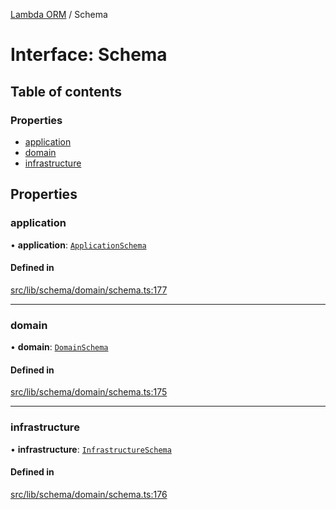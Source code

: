 [Lambda ORM](../README.md) / Schema

# Interface: Schema

## Table of contents

### Properties

- [application](Schema.md#application)
- [domain](Schema.md#domain)
- [infrastructure](Schema.md#infrastructure)

## Properties

### application

• **application**: [`ApplicationSchema`](ApplicationSchema.md)

#### Defined in

[src/lib/schema/domain/schema.ts:177](https://github.com/FlavioLionelRita/lambdaorm/blob/9a3f2a20/src/lib/schema/domain/schema.ts#L177)

___

### domain

• **domain**: [`DomainSchema`](DomainSchema.md)

#### Defined in

[src/lib/schema/domain/schema.ts:175](https://github.com/FlavioLionelRita/lambdaorm/blob/9a3f2a20/src/lib/schema/domain/schema.ts#L175)

___

### infrastructure

• **infrastructure**: [`InfrastructureSchema`](InfrastructureSchema.md)

#### Defined in

[src/lib/schema/domain/schema.ts:176](https://github.com/FlavioLionelRita/lambdaorm/blob/9a3f2a20/src/lib/schema/domain/schema.ts#L176)
